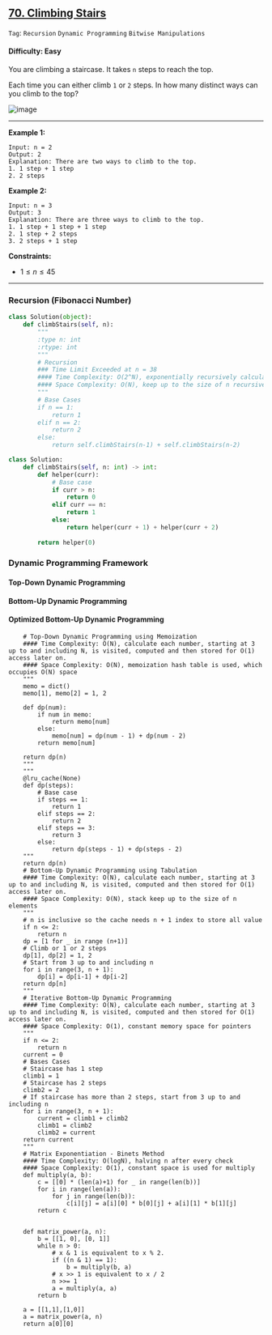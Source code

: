 ## [70. Climbing Stairs](https://leetcode.com/problems/climbing-stairs)

```Tag```: ```Recursion``` ```Dynamic Programming``` ```Bitwise Manipulations```

#### Difficulty: Easy

You are climbing a staircase. It takes ```n``` steps to reach the top.

Each time you can either climb ```1``` or ```2``` steps. In how many distinct ways can you climb to the top?

![image](https://github.com/quananhle/Python/assets/35042430/d10f079a-1424-4e56-b61a-a64d1146d71c)

---

__Example 1:__
```
Input: n = 2
Output: 2
Explanation: There are two ways to climb to the top.
1. 1 step + 1 step
2. 2 steps
```

__Example 2:__
```
Input: n = 3
Output: 3
Explanation: There are three ways to climb to the top.
1. 1 step + 1 step + 1 step
2. 1 step + 2 steps
3. 2 steps + 1 step
```

__Constraints:__

- $1 \le n \le 45$

---

### Recursion (Fibonacci Number)

```Python
class Solution(object):
    def climbStairs(self, n):
        """
        :type n: int
        :rtype: int
        """
        # Recursion
        ### Time Limit Exceeded at n = 38
        #### Time Complexity: O(2^N), exponentially recursively calculate every number up to n
        #### Space Complexity: O(N), keep up to the size of n recursively until reach base cases
        """
        # Base Cases
        if n == 1:
            return 1
        elif n == 2:
            return 2
        else:
            return self.climbStairs(n-1) + self.climbStairs(n-2)
```

```Python
class Solution:
    def climbStairs(self, n: int) -> int:
        def helper(curr):
            # Base case
            if curr > n:
                return 0
            elif curr == n:
                return 1
            else:
                return helper(curr + 1) + helper(curr + 2)
        
        return helper(0)
```

### Dynamic Programming Framework

#### Top-Down Dynamic Programming

#### Bottom-Up Dynamic Programming

#### Optimized Bottom-Up Dynamic Programming


        # Top-Down Dynamic Programming using Memoization
        #### Time Complexity: O(N), calculate each number, starting at 3 up to and including N, is visited, computed and then stored for O(1) access later on.
        #### Space Complexity: O(N), memoization hash table is used, which occupies O(N) space
        """
        memo = dict()
        memo[1], memo[2] = 1, 2   

        def dp(num):
            if num in memo:
                return memo[num]
            else:
                memo[num] = dp(num - 1) + dp(num - 2)
            return memo[num]

        return dp(n)
        """
        """
        @lru_cache(None)
        def dp(steps):
            # Base case
            if steps == 1:
                return 1
            elif steps == 2:
                return 2
            elif steps == 3:
                return 3
            else:
                return dp(steps - 1) + dp(steps - 2)
        """
        return dp(n)
        # Bottom-Up Dynamic Programming using Tabulation
        #### Time Complexity: O(N), calculate each number, starting at 3 up to and including N, is visited, computed and then stored for O(1) access later on.
        #### Space Complexity: O(N), stack keep up to the size of n elements
        """
        # n is inclusive so the cache needs n + 1 index to store all value
        if n <= 2:
            return n
        dp = [1 for _ in range (n+1)] 
        # Climb or 1 or 2 steps
        dp[1], dp[2] = 1, 2
        # Start from 3 up to and including n
        for i in range(3, n + 1):
            dp[i] = dp[i-1] + dp[i-2]
        return dp[n]
        """
        # Iterative Bottom-Up Dynamic Programming
        #### Time Complexity: O(N), calculate each number, starting at 3 up to and including N, is visited, computed and then stored for O(1) access later on.
        #### Space Complexity: O(1), constant memory space for pointers
        """
        if n <= 2:
            return n
        current = 0  
        # Bases Cases
        # Staircase has 1 step
        climb1 = 1 
        # Staircase has 2 steps
        climb2 = 2
        # If staircase has more than 2 steps, start from 3 up to and including n
        for i in range(3, n + 1):
            current = climb1 + climb2
            climb1 = climb2
            climb2 = current
        return current
        """
        # Matrix Exponentiation - Binets Method
        #### Time Complexity: O(logN), halving n after every check
        #### Space Complexity: O(1), constant space is used for multiply
        def multiply(a, b):
            c = [[0] * (len(a)+1) for _ in range(len(b))]
            for i in range(len(a)):
                for j in range(len(b)):
                    c[i][j] = a[i][0] * b[0][j] + a[i][1] * b[1][j]
            return c


        def matrix_power(a, n):
            b = [[1, 0], [0, 1]]
            while n > 0:
                # x & 1 is equivalent to x % 2.
                if ((n & 1) == 1):
                    b = multiply(b, a)
                # x >> 1 is equivalent to x / 2                    
                n >>= 1
                a = multiply(a, a)
            return b
        
        a = [[1,1],[1,0]]
        a = matrix_power(a, n)
        return a[0][0]
```
